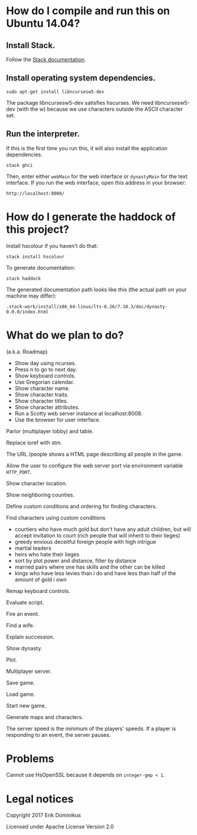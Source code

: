 # How do I compile and run this on Ubuntu 14.04?

## Install Stack.

Follow the [Stack documentation](https://docs.haskellstack.org/en/stable/README/).

## Install operating system dependencies.

```
sudo apt-get install libncursesw5-dev
```

The package libncursesw5-dev satisfies hscurses.
We need libncursesw5-dev (with the w) because
we use characters outside the ASCII character set.

## Run the interpreter.

If this is the first time you run this,
it will also install the application dependencies.

```
stack ghci
```

Then, enter either `webMain` for the web interface
or `dynastyMain` for the text interface.
If you run the web interface,
open this address in your browser:

```
http://localhost:8008/
```

# How do I generate the haddock of this project?

Install hscolour if you haven't do that:

```
stack install hscolour
```

To generate documentation:

```
stack haddock
```

The generated documentation path looks like this (the actual path on your machine may differ):

```
.stack-work/install/x86_64-linux/lts-6.26/7.10.3/doc/dynasty-0.0.0/index.html
```

# What do we plan to do?

(a.k.a. Roadmap)

- Show day using ncurses.
- Press n to go to next day.
- Show keyboard controls.
- Use Gregorian calendar.
- Show character name.
- Show character traits.
- Show character titles.
- Show character attributes.
- Run a Scotty web server instance at localhost:8008.
- Use the browser for user interface.

Parlor (multiplayer lobby) and table.

Replace ioref with stm.

The URL /people shows a HTML page describing all people in the game.

Allow the user to configure the web server port via environment variable `HTTP_PORT`.

Show character location.

Show neighboring counties.

Define custom conditions and ordering for finding characters.

Find characters using custom conditions
- courtiers who have much gold but don't have any adult children, but will accept invitation to court (rich people that will inherit to their lieges)
- greedy envious deceitful foreign people with high intrigue
- martial leaders
- heirs who hate their lieges
- sort by plot power and distance, filter by distance
- married pairs where one has skills and the other can be killed
- kings who have less levies than i do and have less than half of the amount of gold i own

Remap keyboard controls.

Evaluate script.

Fire an event.

Find a wife.

Explain succession.

Show dynasty.

Plot.

Multiplayer server.

Save game.

Load game.

Start new game.

Generate maps and characters.

The server speed is the minimum of the players' speeds. If a player is responding to an event, the server pauses.

# Problems

Cannot use HsOpenSSL because it depends on `integer-gmp < 1`.

# Legal notices

Copyright 2017 Erik Dominikus

Licensed under Apache License Version 2.0
